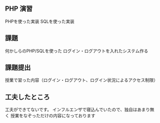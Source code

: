 ## PHP 演習
PHPを使った実装
SQLを使った実装

## 課題
何かしらのPHP/SQLを使った
ログイン・ログアウトを入れたシステム作る

## 課題提出
授業で習った内容（ログイン・ログアウト、ログイン状況によるアクセス制限）

## 工夫したところ
工夫ができてないです。
インフルエンザで寝込んでいたので、独自はあまり無く
授業をなぞっただけの内容になっております











